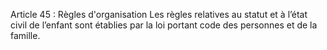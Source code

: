 Article 45 : Règles d'organisation
Les règles relatives au statut et à l’état civil de l’enfant sont établies par la loi portant code des personnes et de la famille.